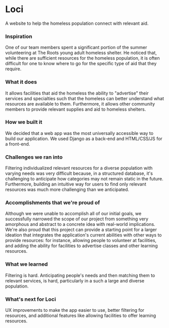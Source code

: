 # Loci

A website to help the homeless population connect with relevant aid.

### Inspiration
One of our team members spent a significant portion of the summer volunteering at The Roots young adult homeless shelter. He noticed that, while there are sufficient resources for the homeless population, it is often difficult for one to know where to go for the specific type of aid that they require.

### What it does
It allows facilities that aid the homeless the ability to "advertise" their services and specialties such that the homeless can better understand what resources are available to them. Furthermore, it allows other community members to provide relevant supplies and aid to homeless shelters.

### How we built it
We decided that a web app was the most universally accessible way to build our application. We used Django as a back-end and HTML/CSS/JS for a front-end.

### Challenges we ran into
Filtering individualized relevant resources for a diverse population with varying needs was very difficult because, in a structured database, it's challenging to anticipate how categories may not remain static in the future. Furthermore, building an intuitive way for users to find only relevant resources was much more challenging than we anticipated.

### Accomplishments that we're proud of
Although we were unable to accomplish all of our initial goals, we successfully narrowed the scope of our project from something very amorphous and abstract to a concrete idea with real-world implications. We're also proud that this project can provide a starting point for a larger ideation that integrates the application's current abilities with other ways to provide resources: for instance, allowing people to volunteer at facilities, and adding the ability for facilities to advertise classes and other learning resources.

### What we learned
Filtering is hard. Anticipating people's needs and then matching them to relevant services, is hard, particularly in a such a large and diverse population.

### What's next for Loci
UX improvements to make the app easier to use, better filtering for resources, and additional features like allowing facilities to offer learning resources.
